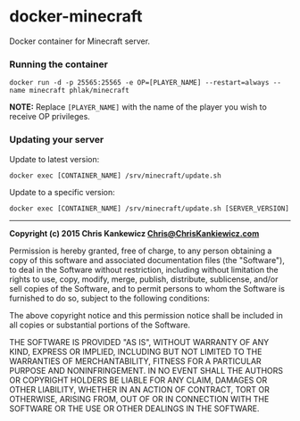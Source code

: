 docker-minecraft
===================

Docker container for Minecraft server.


### Running the container

    docker run -d -p 25565:25565 -e OP=[PLAYER_NAME] --restart=always --name minecraft phlak/minecraft

**NOTE:** Replace `[PLAYER_NAME]` with the name of the player you wish to receive OP privileges.


### Updating your server

Update to latest version:

    docker exec [CONTAINER_NAME] /srv/minecraft/update.sh

Update to a specific version:

    docker exec [CONTAINER_NAME] /srv/minecraft/update.sh [SERVER_VERSION]

-----

**Copyright (c) 2015 Chris Kankewicz <Chris@ChrisKankiewicz.com>**

Permission is hereby granted, free of charge, to any person obtaining a copy
of this software and associated documentation files (the "Software"), to deal
in the Software without restriction, including without limitation the rights
to use, copy, modify, merge, publish, distribute, sublicense, and/or sell
copies of the Software, and to permit persons to whom the Software is
furnished to do so, subject to the following conditions:

The above copyright notice and this permission notice shall be included in
all copies or substantial portions of the Software.

THE SOFTWARE IS PROVIDED "AS IS", WITHOUT WARRANTY OF ANY KIND, EXPRESS OR
IMPLIED, INCLUDING BUT NOT LIMITED TO THE WARRANTIES OF MERCHANTABILITY,
FITNESS FOR A PARTICULAR PURPOSE AND NONINFRINGEMENT. IN NO EVENT SHALL THE
AUTHORS OR COPYRIGHT HOLDERS BE LIABLE FOR ANY CLAIM, DAMAGES OR OTHER
LIABILITY, WHETHER IN AN ACTION OF CONTRACT, TORT OR OTHERWISE, ARISING FROM,
OUT OF OR IN CONNECTION WITH THE SOFTWARE OR THE USE OR OTHER DEALINGS IN
THE SOFTWARE.
